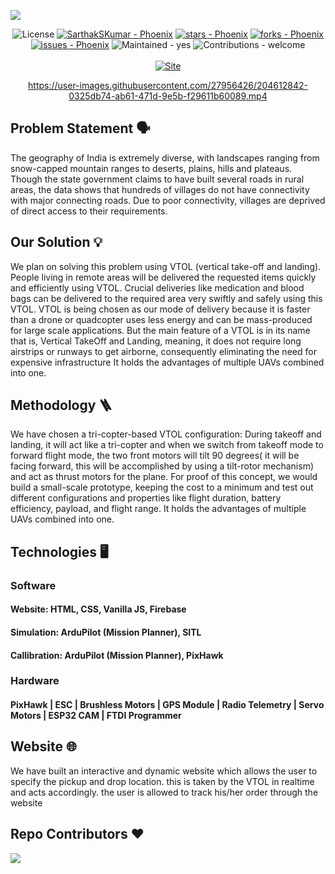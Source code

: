 <img src = "https://github.com/adithya-s-k/Phoenix/blob/master/docs/Repo_Banner.png"></img>
<div align="center">

![License](https://img.shields.io/badge/License-MIT-blue)
[![SarthakSKumar - Phoenix](https://img.shields.io/static/v1?label=SarthakSKumar&message=Phoenix&color=blue&logo=github)](https://github.com/SarthakSKumar/Phoenix)
[![stars - Phoenix](https://img.shields.io/github/stars/SarthakSKumar/Phoenix?style=social)](https://github.com/SarthakSKumar/Phoenix/stars)
[![forks - Phoenix](https://img.shields.io/github/forks/SarthakSKumar/Phoenix?style=social)](https://github.com/SarthakSKumar/Phoenix/forks)<br>
[![issues - Phoenix](https://img.shields.io/github/issues/adithya-s-k/Phoenix)](https://github.com/adithya-s-k/Phoenix/issues)
![Maintained - yes](https://img.shields.io/badge/Maintained-yes-green)
![Contributions - welcome](https://img.shields.io/badge/Contributions-welcome-blueviolet)<br><br>
[![Site](https://img.shields.io/badge/View_site-Phoenix-2ea44f?style=for-the-badge)](https://SarthakSKumar.github.io/Phoenix/)

https://user-images.githubusercontent.com/27956426/204612842-0325db74-ab61-471d-9e5b-f29611b60089.mp4

</div>

## Problem Statement 🗣️
The geography of India is extremely diverse, with landscapes ranging
from snow-capped mountain ranges to deserts, plains, hills and
plateaus. Though the state government claims to have built several
roads in rural areas, the data shows that hundreds of villages do not
have connectivity with major connecting roads. Due to poor
connectivity, villages are deprived of direct access to their
requirements.

## Our Solution 💡
We plan on solving this problem using VTOL (vertical take-off and
landing). People living in remote areas will be delivered the requested
items quickly and efficiently using VTOL. Crucial deliveries like medication
and blood bags can be delivered to the required area very swiftly and safely
using this VTOL.
VTOL is being chosen as our mode of delivery because it is faster than a drone
or quadcopter uses less energy and can be mass-produced for large scale
applications. But the main feature of a VTOL is in its name that is, Vertical
TakeOff and Landing, meaning, it does not require long airstrips or runways
to get airborne, consequently eliminating the need for expensive infrastructure
It holds the advantages of multiple UAVs combined into one.

## Methodology 🪜
We have chosen a tri-copter-based VTOL configuration:
During takeoff and landing, it will act like a tri-copter and when we switch from
takeoff mode to forward flight mode, the two front motors will tilt 90 degrees( it
will be facing forward, this will be accomplished by using a tilt-rotor mechanism)
and act as thrust motors for the plane.
For proof of this concept, we would build a small-scale prototype, keeping the
cost to a minimum and test out different configurations and properties like flight
duration, battery efficiency, payload, and flight range.
It holds the advantages of multiple UAVs combined into one.

## Technologies 🖥️
### Software
#### Website: HTML, CSS, Vanilla JS, Firebase
#### Simulation: ArduPilot (Mission Planner), SITL
#### Callibration: ArduPilot (Mission Planner), PixHawk

### Hardware
#### PixHawk | ESC | Brushless Motors | GPS Module | Radio Telemetry | Servo Motors | ESP32 CAM | FTDI Programmer

## Website 🌐
We have built an interactive and dynamic website which allows the user to 
specify the pickup and drop location. this is taken by the VTOL in realtime 
and acts accordingly. the user is allowed to
track his/her order through the website

## Repo Contributors ❤️
  <img src = "https://contrib.rocks/image?repo=SarthakSKumar/Intro-to-Git-and-Github-workshop"/>
